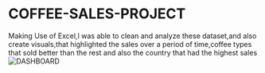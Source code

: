 # COFFEE-SALES-PROJECT
Making Use of Excel,I was able to clean and analyze these dataset,and also create visuals,that highlighted the sales over a period of time,coffee types that sold better than the rest and also the  country that had the highest sales
![DASHBOARD](Coffee.png)
